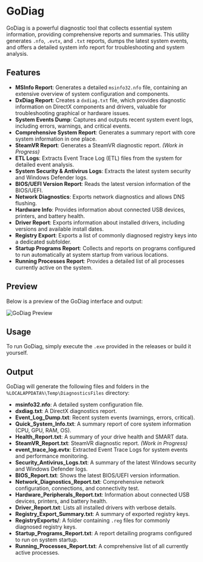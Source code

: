 # GoDiag

GoDiag is a powerful diagnostic tool that collects essential system information, providing comprehensive reports and summaries. This utility generates `.nfo`, `.evtx`, and `.txt` reports, dumps the latest system events, and offers a detailed system info report for troubleshooting and system analysis.

## Features

-   **MSInfo Report**: Generates a detailed `msinfo32.nfo` file, containing an extensive overview of system configuration and components.
-   **DxDiag Report**: Creates a `dxdiag.txt` file, which provides diagnostic information on DirectX components and drivers, valuable for troubleshooting graphical or hardware issues.
-   **System Events Dump**: Captures and outputs recent system event logs, including errors, warnings, and critical events.
-   **Comprehensive System Report**: Generates a summary report with core system information in one place.
-   **SteamVR Report**: Generates a SteamVR diagnostic report. *(Work in Progress)*
-   **ETL Logs**: Extracts Event Trace Log (ETL) files from the system for detailed event analysis.
-   **System Security & Antivirus Logs**: Extracts the latest system security and Windows Defender logs.
-   **BIOS/UEFI Version Report**: Reads the latest version information of the BIOS/UEFI.
-   **Network Diagnostics**: Exports network diagnostics and allows DNS flushing.
-   **Hardware Info**: Provides information about connected USB devices, printers, and battery health.
-   **Driver Report**: Exports information about installed drivers, including versions and available install dates.
-   **Registry Export**: Exports a list of commonly diagnosed registry keys into a dedicated subfolder.
-   **Startup Programs Report**: Collects and reports on programs configured to run automatically at system startup from various locations.
-   **Running Processes Report**: Provides a detailed list of all processes currently active on the system.

## Preview

Below is a preview of the GoDiag interface and output:

![GoDiag Preview](https://cdn.hyrule.pics/52b31a0cd.png)

## Usage

To run GoDiag, simply execute the `.exe` provided in the releases or build it yourself.

## Output

GoDiag will generate the following files and folders in the `%LOCALAPPDATA%\Temp\DiagnosticsFiles` directory:

-   **msinfo32.nfo**: A detailed system configuration file.
-   **dxdiag.txt**: A DirectX diagnostics report.
-   **Event_Log_Dump.txt**: Recent system events (warnings, errors, critical).
-   **Quick_System_Info.txt**: A summary report of core system information (CPU, GPU, RAM, OS).
-   **Health_Report.txt**: A summary of your drive health and SMART data.
-   **SteamVR_Report.txt**: SteamVR diagnostic report. *(Work in Progress)*
-   **event_trace_log.evtx**: Extracted Event Trace Logs for system events and performance monitoring.
-   **Security_Antivirus_Logs.txt**: A summary of the latest Windows security and Windows Defender logs.
-   **BIOS_Report.txt**: Shows the latest BIOS/UEFI version information.
-   **Network_Diagnostics_Report.txt**: Comprehensive network configuration, connections, and connectivity test.
-   **Hardware_Peripherals_Report.txt**: Information about connected USB devices, printers, and battery health.
-   **Driver_Report.txt**: Lists all installed drivers with verbose details.
-   **Registry_Export_Summary.txt**: A summary of exported registry keys.
-   **RegistryExports/**: A folder containing `.reg` files for commonly diagnosed registry keys.
-   **Startup_Programs_Report.txt**: A report detailing programs configured to run on system startup.
-   **Running_Processes_Report.txt**: A comprehensive list of all currently active processes.
